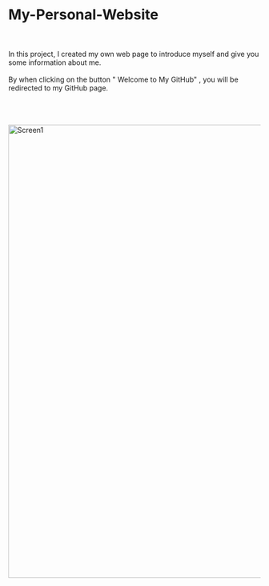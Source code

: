 # My-Personal-Website
<br><br>
In this project, I created my own web page to introduce myself and give you some information about me.
<br><br>
 By when clicking on the button " Welcome to My GitHub" , you will be redirected to my GitHub page.
<br><br>
<br><br>

<img width="1896" height="906" alt="Screen1" src="https://github.com/user-attachments/assets/d7b8244d-996f-496c-96f3-680d400dd5fc" />
